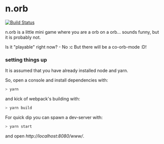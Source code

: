 # n.orb
[![Build Status](https://travis-ci.org/LarsEngeln/n.orb.svg?branch=master)](https://travis-ci.org/LarsEngeln/n.orb)

n.orb is a little mini game where you are a orb on a orb... sounds funny, but it is probably not.

Is it "playable" right now? - No :c
But there will be a co-orb-mode :D!

### setting things up
It is assumed that you have already installed node and yarn.

So, open a console and install dependencies with:
```sh
> yarn
```
and kick of webpack's building with:
```sh
> yarn build
```
For quick dip you can spawn a dev-server with:
```sh
> yarn start
```
and open _http://localhost:8080/www/_.
